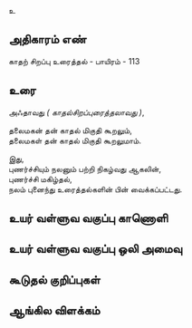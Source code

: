 உ


## அதிகாரம் எண்

காதற் சிறப்பு உரைத்தல் - பாயிரம் - 113	
## உரை

அஃதாவது _( காதல்சிறப்புரைத்தலாவது )_,  

தலைமகன் தன் காதல் மிகுதி கூறலும்,  
தலைமகள் தன் காதல் மிகுதி கூறலுமாம்.  

இது,  
புணர்ச்சியும் நலனும் பற்றி நிகழ்வது ஆகலின்,  
புணர்ச்சி மகிழ்தல்,  
நலம் புனைந்து உரைத்தல்களின் பின் வைக்கப்பட்டது.  

## உயர் வள்ளுவ வகுப்பு காணொளி


## உயர் வள்ளுவ வகுப்பு ஒலி அமைவு 


## கூடுதல் குறிப்புகள்


## ஆங்கில விளக்கம்

